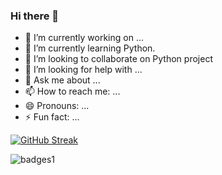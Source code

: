 ### Hi there 👋

<!--
**adarshkrdubay/adarshkrdubay** is a ✨ _special_ ✨ repository because its `README.md` (this file) appears on your GitHub profile.

Here are some ideas to get you started:-->

- 🔭 I’m currently working on ...
- 🌱 I’m currently learning Python.
- 👯 I’m looking to collaborate on Python project
- 🤔 I’m looking for help with ...
- 💬 Ask me about ...
- 📫 How to reach me: ...
- 😄 Pronouns: ...
- ⚡ Fun fact: ...



[![GitHub Streak](http://github-readme-streak-stats.herokuapp.com?user=adarshkrdubay&theme=dark&date_format=M%20j%5B%2C%20Y%5D)](https://git.io/streak-stats)

![badges1](https://dev-to-uploads.s3.amazonaws.com/uploads/articles/6n8fc8zw8pawxveffitx.png)
